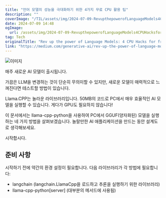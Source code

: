```yaml
---
title: "언어 모델의 성능을 극대화하기 위한 4가지 무료 CPU 활용 팁"
description: ""
coverImage: "/TIL/assets/img/2024-07-09-RevupthepowerofLanguageModels4CPUHacksforfree_0.png"
date: 2024-07-09 14:48
ogImage:
  url: /assets/img/2024-07-09-RevupthepowerofLanguageModels4CPUHacksforfree_0.png
tag: Tech
originalTitle: "Rev up the power of Language Models: 4 CPU Hacks for free!"
link: "https://medium.com/generative-ai/rev-up-the-power-of-language-models-4-cpu-hacks-for-free-f8d379b16e12"
---
```


![이미지](/TIL/assets/img/2024-07-09-RevupthepowerofLanguageModels4CPUHacksforfree_0.png)

매주 새로운 AI 모델이 출시됩니다.

가끔은 LLM을 변경하는 것이 단순히 무의미할 수 있지만, 새로운 모델이 매력적으로 느껴진다면 테스트할 방법이 있습니다.

Llama.CPP는 놀라운 라이브러리입니다. 50MB의 코드로 PC에서 매우 효율적인 AI 모델을 실행할 수 있습니다. 게다가 GPU도 필요하지 않습니다!

<!-- TIL 수평 -->

<ins class="adsbygoogle"
     style="display:block"
     data-ad-client="ca-pub-4877378276818686"
     data-ad-slot="1549334788"
     data-ad-format="auto"
     data-full-width-responsive="true"></ins>

<script>
(adsbygoogle = window.adsbygoogle || []).push({});
</script>

이 문서에서는 llama-cpp-python을 사용하여 PC에서 GGUF(양자화된) 모델을 실행하는 네 가지 방법을 살펴보겠습니다. 놀랄만한 AI 애플리케이션을 만드는 동안 설계도로 생각해보세요.

시작합시다.

## 준비 사항

시작하기 전에 약간의 환경 설정이 필요합니다. 다음 라이브러리가 각 방법에 필요합니다:

<!-- TIL 수평 -->

<ins class="adsbygoogle"
     style="display:block"
     data-ad-client="ca-pub-4877378276818686"
     data-ad-slot="1549334788"
     data-ad-format="auto"
     data-full-width-responsive="true"></ins>

<script>
(adsbygoogle = window.adsbygoogle || []).push({});
</script>

- langchain (langchain.LlamaCpp을 로드하고 추론을 실행하기 위한 라이브러리)
- llama-cpp-python[server] (대부분의 메서드에 사용됨)
